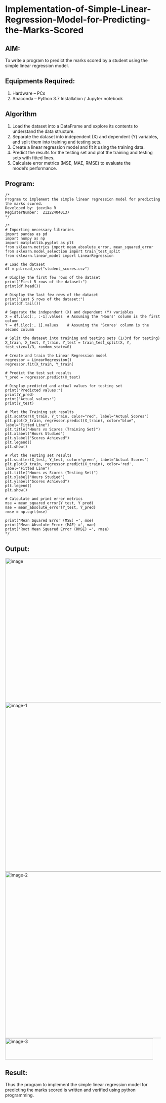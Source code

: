# Implementation-of-Simple-Linear-Regression-Model-for-Predicting-the-Marks-Scored

## AIM:
To write a program to predict the marks scored by a student using the simple linear regression model.

## Equipments Required:
1. Hardware – PCs
2. Anaconda – Python 3.7 Installation / Jupyter notebook

## Algorithm
1. Load the dataset into a DataFrame and explore its contents to understand the data structure.
2. Separate the dataset into independent (X) and dependent (Y) variables, and split them into training and testing sets.
3. Create a linear regression model and fit it using the training data.
4. Predict the results for the testing set and plot the training and testing sets with fitted lines.
5. Calculate error metrics (MSE, MAE, RMSE) to evaluate the model’s performance.

## Program:
```
/*
Program to implement the simple linear regression model for predicting the marks scored.
Developed by: jeevika R 
RegisterNumber:  212224040137
*/
```
```
/*
# Importing necessary libraries
import pandas as pd
import numpy as np
import matplotlib.pyplot as plt
from sklearn.metrics import mean_absolute_error, mean_squared_error
from sklearn.model_selection import train_test_split
from sklearn.linear_model import LinearRegression

# Load the dataset
df = pd.read_csv("student_scores.csv")

# Display the first few rows of the dataset
print("First 5 rows of the dataset:")
print(df.head())

# Display the last few rows of the dataset
print("Last 5 rows of the dataset:")
print(df.tail())

# Separate the independent (X) and dependent (Y) variables
X = df.iloc[:, :-1].values  # Assuming the 'Hours' column is the first column
Y = df.iloc[:, 1].values    # Assuming the 'Scores' column is the second column

# Split the dataset into training and testing sets (1/3rd for testing)
X_train, X_test, Y_train, Y_test = train_test_split(X, Y, test_size=1/3, random_state=0)

# Create and train the Linear Regression model
regressor = LinearRegression()
regressor.fit(X_train, Y_train)

# Predict the test set results
Y_pred = regressor.predict(X_test)

# Display predicted and actual values for testing set
print("Predicted values:")
print(Y_pred)
print("Actual values:")
print(Y_test)

# Plot the Training set results
plt.scatter(X_train, Y_train, color="red", label="Actual Scores")
plt.plot(X_train, regressor.predict(X_train), color="blue", label="Fitted Line")
plt.title("Hours vs Scores (Training Set)")
plt.xlabel("Hours Studied")
plt.ylabel("Scores Achieved")
plt.legend()
plt.show()

# Plot the Testing set results
plt.scatter(X_test, Y_test, color='green', label="Actual Scores")
plt.plot(X_train, regressor.predict(X_train), color='red', label="Fitted Line")
plt.title("Hours vs Scores (Testing Set)")
plt.xlabel("Hours Studied")
plt.ylabel("Scores Achieved")
plt.legend()
plt.show()

# Calculate and print error metrics
mse = mean_squared_error(Y_test, Y_pred)
mae = mean_absolute_error(Y_test, Y_pred)
rmse = np.sqrt(mse)

print('Mean Squared Error (MSE) =', mse)
print('Mean Absolute Error (MAE) =', mae)
print('Root Mean Squared Error (RMSE) =', rmse)
*/
```

## Output:
<img width="815" height="465" alt="image" src="https://github.com/user-attachments/assets/0919a52d-a300-43d9-b0c3-ff4641d6f125" />
<img width="697" height="547" alt="image-1" src="https://github.com/user-attachments/assets/3ac5a4c7-b76c-4af1-a77e-17d6a9dc2d8d" />
<img width="705" height="537" alt="image-2" src="https://github.com/user-attachments/assets/9fbc7b1b-6498-44f3-ac10-092a6b9283e5" />
<img width="479" height="69" alt="image-3" src="https://github.com/user-attachments/assets/3f85fe58-426d-4f13-959f-67faba6d3afa" />




## Result:
Thus the program to implement the simple linear regression model for predicting the marks scored is written and verified using python programming.
